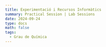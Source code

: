 ```yaml
---
title: Experimentació i Recursos Informàtics
summary: Practical Session | Lab Sessions
date: 2024-09-24
type: docs
math: false
tags:
  - Grau de Química
---
```

